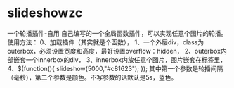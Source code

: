 # slideshowzc
一个轮播插件-自用
自己编写的一个全局函数插件，可以实现任意个图片的轮播。
使用方法：
0、加载插件（其实就是个函数），
1、一个外层div，class为outerbox，必须设置宽度和高度，最好设置overflow：hidden，
2、outerbox内部嵌套一个innerbox的div，
3、innerbox内放任意个图片，图片嵌套在<a>标签里，
4、$(function(){
	  slideshow(5000,"#c81623");
  });
  其中第一个参数是轮播间隔（毫秒），第二个参数是颜色。不写参数的话默认是5s，蓝色。
